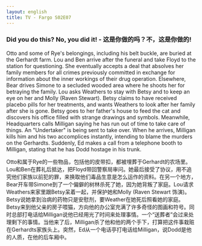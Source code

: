 ```yaml
---
layout: english
title: TV - Fargo S02E07
---
```


<h3>Did you do this? No, you did it! - 这是你做的吗？不，这是你做的!</h3>
<p>Otto and some of Rye's belongings, including his belt buckle, are buried at the Gerhardt farm. Lou and Ben arrive after the funeral and take Floyd to the station for questioning. She eventually accepts a deal that absolves her family members for all crimes previously committed in exchange for information about the inner workings of their drug operation. Elsewhere, Bear drives Simone to a secluded wooded area where he shoots her for betraying the family. Lou asks Weathers to stay with Betsy and to keep an eye on her and Molly (Raven Stewart). Betsy claims to have received placebo pills for her treatments, and wants Weathers to look after her family after she is gone. Betsy goes to her father's house to feed the cat and discovers his office filled with strange drawings and symbols. Meanwhile, Headquarters calls Milligan saying he has run out of time to take care of things. An "Undertaker" is being sent to take over. When he arrives, Milligan kills him and his two accomplices instantly, intending to blame the murders on the Gerhardts. Suddenly, Ed makes a call from a telephone booth to Milligan, stating that he has Dodd hostage in his trunk.</p>

<div>Otto和属于Rye的一些物品，包括他的皮带扣，都被埋葬于Gerhardt的农场里。Lou和Ben在葬礼后抵达，把Floyd带回警察局审问。她最后接受了协议，用不追究他们家族以前犯的罪，来换取他们毒品生意是怎么运作的资料。在另一个地方，Bear开车带Simone到了一个偏僻的树林杀死了她，因为她背叛了家庭。Lou请求Weathers来家里跟Betsy呆着一起，并保护她和Molly (Raven Stewart 饰演)。 Betsy说她拿到治病的药物只是安慰剂，要Weather在她死后照看她的家庭。Betsy来到他父亲的房子喂猫，方向他的办公室充满了许多奇怪的图画和符号。同时总部打电话给Milligan说他已经用光了时间来处理事情。一个“送葬者”会过来处理剩下的事情。当他来了后，Milligan杀了他和他的两个手下，打算把这件事栽赃在Gerhardts家族头上。突然，Ed从一个电话亭打电话给Milligan，说Dodd是他的人质，在他的后车厢中。</div>
<script>
var note = {};
note["status"] = "{{ page.title }}";
note[1] = {};
note[1]['structure'] = {
	'1-17':'SVC',
	'18-32':'FANBOYS的A连接句子',
	'33-37':'SVO',
	'38-45':'形容词从句',
	'46-47':'简化形容词从句',
	'48-51':'副词短语',
	'52-59':'简化形容词从句',
	'60-68':'SVO',
	'69-76':'形容词从句',
	'77-94':'SVOC',
	'95-104':'SVO',
	'105-112':'FANBOYS的A连接句子 SVO',
	'113-116':'副词从句',
	'117-122':'SVO',
	'123-126':'so that she is 简化副词从句',
	'127-136':'FANBOYS的A连接句子 SVOC',
	'138-140':'SVO',
	'141':'who says 简化从句',
	'142-152':'名词从句',
	'153-157':'SVC',
	'158-160':'简化副词从句',
	'161-163':'副词从句',
	'164-171':'SVO',
	'172-179':'简化形容词从句 SVO',
	'180-190':'SVO',
	'191-192':'简化形容词从句',
	'193-199':'名词从句',
}
note[1]['pos'] = {
	'8-11':'简化形容词从句',

}

</script>